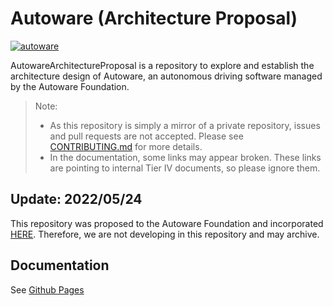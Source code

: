 # Autoware (Architecture Proposal)

[![autoware](https://user-images.githubusercontent.com/8327598/69472442-cca50b00-0ded-11ea-9da0-9e2302aa1061.png)](https://youtu.be/kn2bIU_g0oY)

AutowareArchitectureProposal is a repository to explore and establish the architecture design of Autoware, an autonomous driving software managed by the Autoware Foundation.

> Note:
>
> - As this repository is simply a mirror of a private repository, issues and pull requests are not accepted. Please see [CONTRIBUTING.md](./CONTRIBUTING.md) for more details.
> - In the documentation, some links may appear broken. These links are pointing to internal Tier IV documents, so please ignore them.

## Update: 2022/05/24

This repository was proposed to the Autoware Foundation and incorporated [HERE](https://github.com/autowarefoundation/autoware).
Therefore, we are not developing in this repository and may archive.

## Documentation

See [Github Pages](https://tier4.github.io/autoware.proj/tree/main/)
